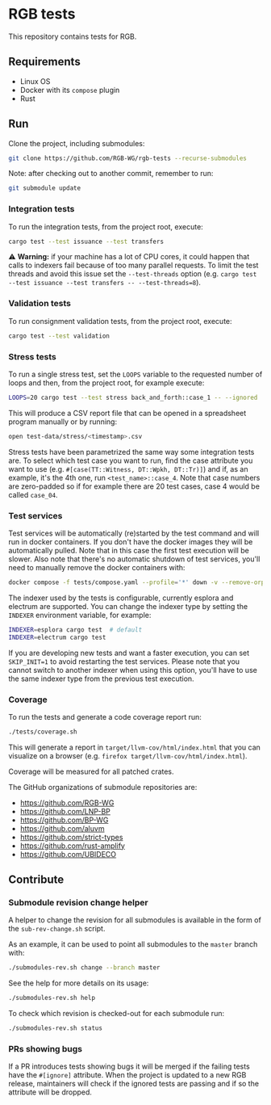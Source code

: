 # RGB tests

This repository contains tests for RGB.

## Requirements
- Linux OS
- Docker with its `compose` plugin
- Rust

## Run
Clone the project, including submodules:

```sh
git clone https://github.com/RGB-WG/rgb-tests --recurse-submodules
```

Note: after checking out to another commit, remember to run:
```sh
git submodule update
```

### Integration tests

To run the integration tests, from the project root, execute:
```sh
cargo test --test issuance --test transfers
```

:warning: **Warning:** if your machine has a lot of CPU cores, it could
happen that calls to indexers fail because of too many parallel requests. To
limit the test threads and avoid this issue set the `--test-threads` option
(e.g. `cargo test --test issuance --test transfers -- --test-threads=8`).

### Validation tests

To run consignment validation tests, from the project root, execute:

```sh
cargo test --test validation
```

### Stress tests

To run a single stress test, set the `LOOPS` variable to the requested number
of loops and then, from the project root, for example execute:
```sh
LOOPS=20 cargo test --test stress back_and_forth::case_1 -- --ignored
```

This will produce a CSV report file that can be opened in a spreadsheet program
manually or by running:
```sh
open test-data/stress/<timestamp>.csv
```

Stress tests have been parametrized the same way some integration tests are.
To select which test case you want to run, find the case attribute you want to
use (e.g. `#[case(TT::Witness, DT::Wpkh, DT::Tr)]`) and if, as an example, it's
the 4th one, run `<test_name>::case_4`. Note that case numbers are zero-padded
so if for example there are 20 test cases, case 4 would be called `case_04`.

### Test services

Test services will be automatically (re)started by the test command and will
run in docker containers.
If you don't have the docker images they will be automatically pulled. Note
that in this case the first test execution will be slower.
Also note that there's no automatic shutdown of test services, you'll need to
manually remove the docker containers with:
```sh
docker compose -f tests/compose.yaml --profile='*' down -v --remove-orphans
```

The indexer used by the tests is configurable, currently esplora and electrum
are supported. You can change the indexer type by setting the `INDEXER`
environment variable, for example:
```sh
INDEXER=esplora cargo test  # default
INDEXER=electrum cargo test
```

If you are developing new tests and want a faster execution, you can set
`SKIP_INIT=1` to avoid restarting the test services. Please note that you
cannot switch to another indexer when using this option, you'll have to use the
same indexer type from the previous test execution.

### Coverage

To run the tests and generate a code coverage report run:
```sh
./tests/coverage.sh
```
This will generate a report in `target/llvm-cov/html/index.html` that you can
visualize on a browser (e.g. `firefox target/llvm-cov/html/index.html`).

Coverage will be measured for all patched crates.

The GitHub organizations of submodule repositories are:
- https://github.com/RGB-WG
- https://github.com/LNP-BP
- https://github.com/BP-WG
- https://github.com/aluvm
- https://github.com/strict-types
- https://github.com/rust-amplify
- https://github.com/UBIDECO

## Contribute

### Submodule revision change helper
A helper to change the revision for all submodules is available in the form of
the `sub-rev-change.sh` script.

As an example, it can be used to point all submodules to the `master` branch
with:
```sh
./submodules-rev.sh change --branch master
```

See the help for more details on its usage:
```sh
./submodules-rev.sh help
```

To check which revision is checked-out for each submodule run:
```sh
./submodules-rev.sh status
```

### PRs showing bugs

If a PR introduces tests showing bugs it will be merged if the failing tests
have the `#[ignore]` attribute. When the project is updated to a new RGB
release, maintainers will check if the ignored tests are passing and if so the
attribute will be dropped.
